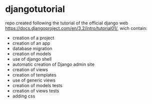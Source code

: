 # djangotutorial
repo created following the tutorial of the official django web https://docs.djangoproject.com/en/3.2/intro/tutorial01/, wich contain:

* creation of a project
* creation of an app
* database migration
* creation of models
* use of django shell
* automatic creation of Django admin site
* creation of views
* creation of templates
* use of generic views
* creation of models tests
* creation of views tests
* adding css
